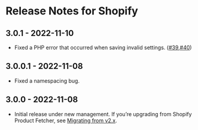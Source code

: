 # Release Notes for Shopify

## 3.0.1 - 2022-11-10

- Fixed a PHP error that occurred when saving invalid settings. ([#39](https://github.com/craftcms/shopify/pull/39),[#40](https://github.com/craftcms/shopify/pull/40))

## 3.0.0.1 - 2022-11-08

- Fixed a namespacing bug.

## 3.0.0 - 2022-11-08

- Initial release under new management. If you’re upgrading from Shopify Product Fetcher, see [Migrating from v2.x](https://github.com/craftcms/shopify#migrating-from-v2x).

